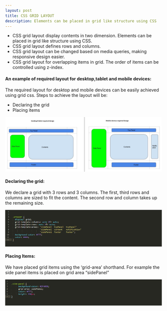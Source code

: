 ```yaml
---
layout: post
title: CSS GRID LAYOUT
description: Elements can be placed in grid like structure using CSS
---
```



* CSS grid layout display contents in two dimension. Elements can be placed in grid like structure using CSS.
* CSS grid layout defines rows and columns.
* CSS grid layout can be changed based on media queries, making responsive design easier.
* CSS grid layout for overlapping items in grid. The order of items can be controlled using z-index.


<h4 class="te-header"> An example of required layout for desktop,tablet and mobile devices: </h4>
The required layout for desktop and mobile devices can be easily achieved using grid css. Steps to achieve the layout will be:

* Declaring the grid
* Placing items

![ALT Grid style for desktop](/assets/desiredlayout.png)


<script async src="//jsfiddle.net/Kiflay/Lsxkcvne/3/embed/html,css,result/dark/"></script>

<h4 class="te-header"> Declaring the grid: </h4>

We declare a grid with 3 rows and 3 columns. The first, third rows and columns  are sized to fit the content. The second row and column takes up the remaining size.  

![Declare the grid](/assets/declareGrid.png)
 
<h4 class="te-header"> Placing Items: </h4>
We have placed grid items using the ‘grid-area’ shorthand. For example the side panel items is placed on grid area “sidePanel”
 
![placing items](/assets/placingItems.png)





